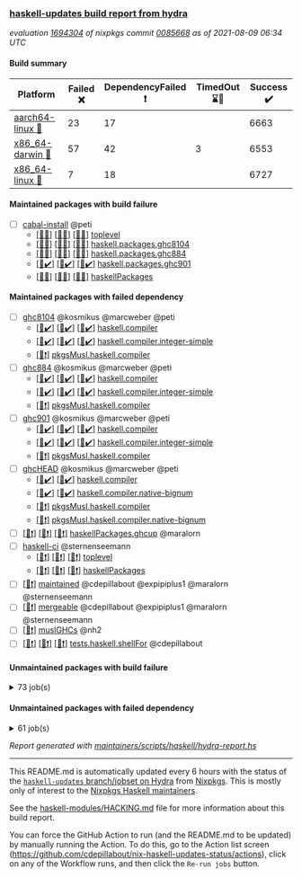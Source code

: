 ### [haskell-updates build report from hydra](https://hydra.nixos.org/jobset/nixpkgs/haskell-updates)
*evaluation [1694304](https://hydra.nixos.org/eval/1694304) of nixpkgs commit [0085668](https://github.com/NixOS/nixpkgs/commits/00856683aad43a5add2991a654510bbdd8924325) as of 2021-08-09 06:34 UTC*
#### Build summary

 | Platform | Failed :x: | DependencyFailed :heavy_exclamation_mark: | TimedOut :hourglass::no_entry_sign: | Success :heavy_check_mark: | 
 | --- | --- | --- | --- | --- | 
 | [aarch64-linux :iphone:](https://hydra.nixos.org/eval/1694304?filter=.aarch64-linux) | 23 | 17 |  | 6663 | 
 | [x86_64-darwin :apple:](https://hydra.nixos.org/eval/1694304?filter=.x86_64-darwin) | 57 | 42 | 3 | 6553 | 
 | [x86_64-linux :penguin:](https://hydra.nixos.org/eval/1694304?filter=.x86_64-linux) | 7 | 18 |  | 6727 | 
#### Maintained packages with build failure
- [ ] [cabal-install](https://hydra.nixos.org/eval/1694304?filter=cabal-install) @peti
  - [[:iphone::x:]](https://hydra.nixos.org/build/149713567) [[:apple::x:]](https://hydra.nixos.org/build/149713681) [[:penguin::x:]](https://hydra.nixos.org/build/149713612) [toplevel](https://hydra.nixos.org/eval/1694304?filter=cabal-install)
  - [[:iphone::x:]](https://hydra.nixos.org/build/149713671) [[:apple::x:]](https://hydra.nixos.org/build/149713524) [[:penguin::x:]](https://hydra.nixos.org/build/149713595) [haskell.packages.ghc8104](https://hydra.nixos.org/eval/1694304?filter=haskell.packages.ghc8104.cabal-install)
  - [[:iphone::x:]](https://hydra.nixos.org/build/149713723) [[:apple::x:]](https://hydra.nixos.org/build/149713644) [[:penguin::x:]](https://hydra.nixos.org/build/149713608) [haskell.packages.ghc884](https://hydra.nixos.org/eval/1694304?filter=haskell.packages.ghc884.cabal-install)
  - [[:iphone::heavy_check_mark:]](https://hydra.nixos.org/build/149450993) [[:apple::heavy_check_mark:]](https://hydra.nixos.org/build/149453717) [[:penguin::heavy_check_mark:]](https://hydra.nixos.org/build/149449002) [haskell.packages.ghc901](https://hydra.nixos.org/eval/1694304?filter=haskell.packages.ghc901.cabal-install)
  - [[:iphone::x:]](https://hydra.nixos.org/build/149713531) [[:apple::x:]](https://hydra.nixos.org/build/149713619) [[:penguin::x:]](https://hydra.nixos.org/build/149713755) [haskellPackages](https://hydra.nixos.org/eval/1694304?filter=haskellPackages.cabal-install)
#### Maintained packages with failed dependency
- [ ] [ghc8104](https://hydra.nixos.org/eval/1694304?filter=ghc8104) @kosmikus @marcweber @peti
  - [[:iphone::heavy_check_mark:]](https://hydra.nixos.org/build/149082525) [[:apple::heavy_check_mark:]](https://hydra.nixos.org/build/149079996) [[:penguin::heavy_check_mark:]](https://hydra.nixos.org/build/149083545) [haskell.compiler](https://hydra.nixos.org/eval/1694304?filter=haskell.compiler.ghc8104)
  - [[:iphone::heavy_check_mark:]](https://hydra.nixos.org/build/149076630) [[:apple::heavy_check_mark:]](https://hydra.nixos.org/build/149071797) [[:penguin::heavy_check_mark:]](https://hydra.nixos.org/build/149071821) [haskell.compiler.integer-simple](https://hydra.nixos.org/eval/1694304?filter=haskell.compiler.integer-simple.ghc8104)
  -   [[:penguin::heavy_exclamation_mark:]](https://hydra.nixos.org/build/149078755) [pkgsMusl.haskell.compiler](https://hydra.nixos.org/eval/1694304?filter=pkgsMusl.haskell.compiler.ghc8104)
- [ ] [ghc884](https://hydra.nixos.org/eval/1694304?filter=ghc884) @kosmikus @marcweber @peti
  - [[:iphone::heavy_check_mark:]](https://hydra.nixos.org/build/149075490) [[:apple::heavy_check_mark:]](https://hydra.nixos.org/build/149083306) [[:penguin::heavy_check_mark:]](https://hydra.nixos.org/build/149066528) [haskell.compiler](https://hydra.nixos.org/eval/1694304?filter=haskell.compiler.ghc884)
  - [[:iphone::heavy_check_mark:]](https://hydra.nixos.org/build/149083386) [[:apple::heavy_check_mark:]](https://hydra.nixos.org/build/149077833) [[:penguin::heavy_check_mark:]](https://hydra.nixos.org/build/149077975) [haskell.compiler.integer-simple](https://hydra.nixos.org/eval/1694304?filter=haskell.compiler.integer-simple.ghc884)
  -   [[:penguin::heavy_exclamation_mark:]](https://hydra.nixos.org/build/149067042) [pkgsMusl.haskell.compiler](https://hydra.nixos.org/eval/1694304?filter=pkgsMusl.haskell.compiler.ghc884)
- [ ] [ghc901](https://hydra.nixos.org/eval/1694304?filter=ghc901) @kosmikus @marcweber @peti
  - [[:iphone::heavy_check_mark:]](https://hydra.nixos.org/build/149068612) [[:apple::heavy_check_mark:]](https://hydra.nixos.org/build/149075244) [[:penguin::heavy_check_mark:]](https://hydra.nixos.org/build/149070685) [haskell.compiler](https://hydra.nixos.org/eval/1694304?filter=haskell.compiler.ghc901)
  - [[:iphone::heavy_check_mark:]](https://hydra.nixos.org/build/149066552) [[:apple::heavy_check_mark:]](https://hydra.nixos.org/build/149080745) [[:penguin::heavy_check_mark:]](https://hydra.nixos.org/build/149081821) [haskell.compiler.integer-simple](https://hydra.nixos.org/eval/1694304?filter=haskell.compiler.integer-simple.ghc901)
  -   [[:penguin::heavy_exclamation_mark:]](https://hydra.nixos.org/build/149065866) [pkgsMusl.haskell.compiler](https://hydra.nixos.org/eval/1694304?filter=pkgsMusl.haskell.compiler.ghc901)
- [ ] [ghcHEAD](https://hydra.nixos.org/eval/1694304?filter=ghcHEAD) @kosmikus @marcweber @peti
  - [[:apple::heavy_check_mark:]](https://hydra.nixos.org/build/149073778) [[:penguin::heavy_check_mark:]](https://hydra.nixos.org/build/149080886) [haskell.compiler](https://hydra.nixos.org/eval/1694304?filter=haskell.compiler.ghcHEAD)
  - [[:apple::heavy_check_mark:]](https://hydra.nixos.org/build/149073279) [[:penguin::heavy_check_mark:]](https://hydra.nixos.org/build/149067735) [haskell.compiler.native-bignum](https://hydra.nixos.org/eval/1694304?filter=haskell.compiler.native-bignum.ghcHEAD)
  -  [[:penguin::heavy_exclamation_mark:]](https://hydra.nixos.org/build/149077388) [pkgsMusl.haskell.compiler](https://hydra.nixos.org/eval/1694304?filter=pkgsMusl.haskell.compiler.ghcHEAD)
  -  [[:penguin::heavy_exclamation_mark:]](https://hydra.nixos.org/build/149080591) [pkgsMusl.haskell.compiler.native-bignum](https://hydra.nixos.org/eval/1694304?filter=pkgsMusl.haskell.compiler.native-bignum.ghcHEAD)
- [ ] [[:iphone::heavy_exclamation_mark:]](https://hydra.nixos.org/build/149713649) [[:apple::heavy_exclamation_mark:]](https://hydra.nixos.org/build/149713704) [[:penguin::heavy_exclamation_mark:]](https://hydra.nixos.org/build/149713554) [haskellPackages.ghcup](https://hydra.nixos.org/eval/1694304?filter=haskellPackages.ghcup) @maralorn
- [ ] [haskell-ci](https://hydra.nixos.org/eval/1694304?filter=haskell-ci) @sternenseemann
  - [[:iphone::heavy_exclamation_mark:]](https://hydra.nixos.org/build/149713600) [[:apple::heavy_exclamation_mark:]](https://hydra.nixos.org/build/149713757) [[:penguin::heavy_exclamation_mark:]](https://hydra.nixos.org/build/149713763) [toplevel](https://hydra.nixos.org/eval/1694304?filter=haskell-ci)
  - [[:iphone::heavy_exclamation_mark:]](https://hydra.nixos.org/build/149713590) [[:apple::heavy_exclamation_mark:]](https://hydra.nixos.org/build/149713637) [[:penguin::heavy_exclamation_mark:]](https://hydra.nixos.org/build/149713540) [haskellPackages](https://hydra.nixos.org/eval/1694304?filter=haskellPackages.haskell-ci)
- [ ] [[:penguin::heavy_exclamation_mark:]](https://hydra.nixos.org/build/149713515) [maintained](https://hydra.nixos.org/eval/1694304?filter=maintained) @cdepillabout @expipiplus1 @maralorn @sternenseemann
- [ ] [[:penguin::heavy_exclamation_mark:]](https://hydra.nixos.org/build/149713742) [mergeable](https://hydra.nixos.org/eval/1694304?filter=mergeable) @cdepillabout @expipiplus1 @maralorn @sternenseemann
- [ ] [[:penguin::heavy_exclamation_mark:]](https://hydra.nixos.org/build/149081653) [muslGHCs](https://hydra.nixos.org/eval/1694304?filter=muslGHCs) @nh2
- [ ] [[:iphone::heavy_exclamation_mark:]](https://hydra.nixos.org/build/149713589) [[:apple::heavy_exclamation_mark:]](https://hydra.nixos.org/build/149713511) [[:penguin::heavy_exclamation_mark:]](https://hydra.nixos.org/build/149713658) [tests.haskell.shellFor](https://hydra.nixos.org/eval/1694304?filter=tests.haskell.shellFor) @cdepillabout
#### Unmaintained packages with build failure
<details><summary>73 job(s) </summary>

- [ ] [[:iphone::heavy_check_mark:]](https://hydra.nixos.org/build/149228030) [[:apple::x:]](https://hydra.nixos.org/build/149218843) [[:penguin::heavy_check_mark:]](https://hydra.nixos.org/build/149218574) [haskellPackages.FractalArt](https://hydra.nixos.org/eval/1694304?filter=haskellPackages.FractalArt) 
- [ ] [[:iphone::x:]](https://hydra.nixos.org/build/149072880) [[:apple::heavy_check_mark:]](https://hydra.nixos.org/build/149064321) [[:penguin::heavy_check_mark:]](https://hydra.nixos.org/build/149075648) [haskellPackages.HsASA](https://hydra.nixos.org/eval/1694304?filter=haskellPackages.HsASA) 
- [ ] [[:iphone::x:]](https://hydra.nixos.org/build/149451154) [[:apple::heavy_check_mark:]](https://hydra.nixos.org/build/149448771) [[:penguin::heavy_check_mark:]](https://hydra.nixos.org/build/149447577) [haskellPackages.OrderedBits](https://hydra.nixos.org/eval/1694304?filter=haskellPackages.OrderedBits) 
- [ ] [[:iphone::x:]](https://hydra.nixos.org/build/149451835) [[:apple::heavy_check_mark:]](https://hydra.nixos.org/build/149447546) [[:penguin::heavy_check_mark:]](https://hydra.nixos.org/build/149453315) [haskellPackages.accelerate-llvm](https://hydra.nixos.org/eval/1694304?filter=haskellPackages.accelerate-llvm) 
- [ ] [[:iphone::x:]](https://hydra.nixos.org/build/149713607) [[:apple::x:]](https://hydra.nixos.org/build/149713661) [[:penguin::x:]](https://hydra.nixos.org/build/149713687) [haskellPackages.cabal-install-parsers](https://hydra.nixos.org/eval/1694304?filter=haskellPackages.cabal-install-parsers) 
- [ ] [[:iphone::heavy_check_mark:]](https://hydra.nixos.org/build/149449234) [[:apple::x:]](https://hydra.nixos.org/build/149454271) [[:penguin::heavy_check_mark:]](https://hydra.nixos.org/build/149452439) [haskellPackages.chiphunk](https://hydra.nixos.org/eval/1694304?filter=haskellPackages.chiphunk) 
- [ ] [[:iphone::x:]](https://hydra.nixos.org/build/149713765) [[:apple::x:]](https://hydra.nixos.org/build/149713647) [[:penguin::x:]](https://hydra.nixos.org/build/149713618) [haskellPackages.chs-cabal](https://hydra.nixos.org/eval/1694304?filter=haskellPackages.chs-cabal) 
- [ ] [[:iphone::x:]](https://hydra.nixos.org/build/149713733) [[:apple::x:]](https://hydra.nixos.org/build/149713722) [[:penguin::x:]](https://hydra.nixos.org/build/149713705) [haskellPackages.comfort-array-shape](https://hydra.nixos.org/eval/1694304?filter=haskellPackages.comfort-array-shape) 
- [ ] [[:iphone::x:]](https://hydra.nixos.org/build/149713751) [[:apple::x:]](https://hydra.nixos.org/build/149713693) [[:penguin::x:]](https://hydra.nixos.org/build/149713518) [haskellPackages.comfort-fftw](https://hydra.nixos.org/eval/1694304?filter=haskellPackages.comfort-fftw) 
- [ ] [[:iphone::heavy_check_mark:]](https://hydra.nixos.org/build/149223259) [[:apple::x:]](https://hydra.nixos.org/build/149217584) [[:penguin::heavy_check_mark:]](https://hydra.nixos.org/build/149225150) [haskellPackages.di-core](https://hydra.nixos.org/eval/1694304?filter=haskellPackages.di-core) 
- [ ] [[:iphone::heavy_check_mark:]](https://hydra.nixos.org/build/149081035) [[:apple::x:]](https://hydra.nixos.org/build/149069050) [[:penguin::heavy_check_mark:]](https://hydra.nixos.org/build/149065819) [haskellPackages.discount](https://hydra.nixos.org/eval/1694304?filter=haskellPackages.discount) 
- [ ] [[:iphone::heavy_check_mark:]](https://hydra.nixos.org/build/149068190) [[:apple::x:]](https://hydra.nixos.org/build/149071662) [[:penguin::heavy_check_mark:]](https://hydra.nixos.org/build/149082241) [haskellPackages.diskhash](https://hydra.nixos.org/eval/1694304?filter=haskellPackages.diskhash) 
- [ ] [[:iphone::x:]](https://hydra.nixos.org/build/149082041) [[:apple::x:]](https://hydra.nixos.org/build/149072662) [[:penguin::heavy_check_mark:]](https://hydra.nixos.org/build/149081728) [haskellPackages.easytensor](https://hydra.nixos.org/eval/1694304?filter=haskellPackages.easytensor) 
- [ ] [[:iphone::heavy_check_mark:]](https://hydra.nixos.org/build/149221446) [[:apple::x:]](https://hydra.nixos.org/build/149224434) [[:penguin::heavy_check_mark:]](https://hydra.nixos.org/build/149215980) [haskellPackages.epub-tools](https://hydra.nixos.org/eval/1694304?filter=haskellPackages.epub-tools) 
- [ ] [[:iphone::heavy_check_mark:]](https://hydra.nixos.org/build/149449259) [[:apple::x:]](https://hydra.nixos.org/build/149454648) [[:penguin::heavy_check_mark:]](https://hydra.nixos.org/build/149449190) [haskellPackages.exinst](https://hydra.nixos.org/eval/1694304?filter=haskellPackages.exinst) 
- [ ] [[:iphone::heavy_check_mark:]](https://hydra.nixos.org/build/149454759) [[:apple::x:]](https://hydra.nixos.org/build/149455325) [[:penguin::heavy_check_mark:]](https://hydra.nixos.org/build/149453770) [haskellPackages.factory](https://hydra.nixos.org/eval/1694304?filter=haskellPackages.factory) 
- [ ] [[:iphone::heavy_check_mark:]](https://hydra.nixos.org/build/149069994) [[:apple::x:]](https://hydra.nixos.org/build/149074879) [[:penguin::heavy_check_mark:]](https://hydra.nixos.org/build/149070908) [haskellPackages.float128](https://hydra.nixos.org/eval/1694304?filter=haskellPackages.float128) 
- [ ] [[:iphone::x:]](https://hydra.nixos.org/build/149066977) [[:apple::heavy_check_mark:]](https://hydra.nixos.org/build/149064463) [[:penguin::heavy_check_mark:]](https://hydra.nixos.org/build/149081990) [haskellPackages.freetype2](https://hydra.nixos.org/eval/1694304?filter=haskellPackages.freetype2) 
- [ ] [[:iphone::heavy_check_mark:]](https://hydra.nixos.org/build/149454807) [[:apple::x:]](https://hydra.nixos.org/build/149454565) [[:penguin::heavy_check_mark:]](https://hydra.nixos.org/build/149455273) [haskellPackages.gi-gdkx11](https://hydra.nixos.org/eval/1694304?filter=haskellPackages.gi-gdkx11) 
- [ ] [[:iphone::x:]](https://hydra.nixos.org/build/149073267) [[:penguin::heavy_check_mark:]](https://hydra.nixos.org/build/149077014) [haskellPackages.gnome-keyring](https://hydra.nixos.org/eval/1694304?filter=haskellPackages.gnome-keyring) 
- [ ] [[:iphone::heavy_check_mark:]](https://hydra.nixos.org/build/149505577) [[:apple::x:]](https://hydra.nixos.org/build/149227718) [[:penguin::heavy_check_mark:]](https://hydra.nixos.org/build/149216279) [haskellPackages.gtk-traymanager](https://hydra.nixos.org/eval/1694304?filter=haskellPackages.gtk-traymanager) 
- [ ] [[:iphone::heavy_check_mark:]](https://hydra.nixos.org/build/149223614) [[:apple::x:]](https://hydra.nixos.org/build/149219059) [[:penguin::heavy_check_mark:]](https://hydra.nixos.org/build/149222933) [haskellPackages.hamid](https://hydra.nixos.org/eval/1694304?filter=haskellPackages.hamid) 
- [ ] [[:iphone::heavy_check_mark:]](https://hydra.nixos.org/build/149066393) [[:apple::x:]](https://hydra.nixos.org/build/149063840) [[:penguin::heavy_check_mark:]](https://hydra.nixos.org/build/149066325) [haskellPackages.hid](https://hydra.nixos.org/eval/1694304?filter=haskellPackages.hid) 
- [ ] [[:iphone::heavy_check_mark:]](https://hydra.nixos.org/build/149447996) [[:apple::x:]](https://hydra.nixos.org/build/149448998) [[:penguin::heavy_check_mark:]](https://hydra.nixos.org/build/149453094) [haskellPackages.higher-leveldb](https://hydra.nixos.org/eval/1694304?filter=haskellPackages.higher-leveldb) 
- [ ] [[:iphone::heavy_check_mark:]](https://hydra.nixos.org/build/149450223) [[:apple::x:]](https://hydra.nixos.org/build/149448182) [[:penguin::heavy_check_mark:]](https://hydra.nixos.org/build/149447804) [haskellPackages.highlight](https://hydra.nixos.org/eval/1694304?filter=haskellPackages.highlight) 
- [ ] [[:iphone::heavy_check_mark:]](https://hydra.nixos.org/build/149226482) [[:apple::x:]](https://hydra.nixos.org/build/149227965) [[:penguin::heavy_check_mark:]](https://hydra.nixos.org/build/149216708) [haskellPackages.hmatrix-morpheus](https://hydra.nixos.org/eval/1694304?filter=haskellPackages.hmatrix-morpheus) 
- [ ] [[:iphone::heavy_check_mark:]](https://hydra.nixos.org/build/149081547) [[:apple::x:]](https://hydra.nixos.org/build/149080432) [[:penguin::heavy_check_mark:]](https://hydra.nixos.org/build/149075071) [haskellPackages.hmidi](https://hydra.nixos.org/eval/1694304?filter=haskellPackages.hmidi) 
- [ ] [[:iphone::x:]](https://hydra.nixos.org/build/149453688) [[:apple::heavy_check_mark:]](https://hydra.nixos.org/build/149455559) [[:penguin::heavy_check_mark:]](https://hydra.nixos.org/build/149452010) [haskellPackages.hq](https://hydra.nixos.org/eval/1694304?filter=haskellPackages.hq) 
- [ ] [[:iphone::heavy_check_mark:]](https://hydra.nixos.org/build/149451798) [[:apple::x:]](https://hydra.nixos.org/build/149451975) [[:penguin::heavy_check_mark:]](https://hydra.nixos.org/build/149451963) [haskellPackages.hs](https://hydra.nixos.org/eval/1694304?filter=haskellPackages.hs) 
- [ ] [[:iphone::x:]](https://hydra.nixos.org/build/149713587) [[:apple::x:]](https://hydra.nixos.org/build/149713686) [[:penguin::x:]](https://hydra.nixos.org/build/149713517) [haskellPackages.hscim](https://hydra.nixos.org/eval/1694304?filter=haskellPackages.hscim) 
- [ ] [[:iphone::heavy_check_mark:]](https://hydra.nixos.org/build/149064897) [[:apple::x:]](https://hydra.nixos.org/build/149078247) [[:penguin::heavy_check_mark:]](https://hydra.nixos.org/build/149078226) [haskellPackages.hsshellscript](https://hydra.nixos.org/eval/1694304?filter=haskellPackages.hsshellscript) 
- [ ] [[:iphone::heavy_check_mark:]](https://hydra.nixos.org/build/149067828) [[:apple::x:]](https://hydra.nixos.org/build/149072180) [[:penguin::heavy_check_mark:]](https://hydra.nixos.org/build/149082577) [haskellPackages.hssourceinfo](https://hydra.nixos.org/eval/1694304?filter=haskellPackages.hssourceinfo) 
- [ ] [[:iphone::heavy_check_mark:]](https://hydra.nixos.org/build/149081862) [[:apple::x:]](https://hydra.nixos.org/build/149069958) [[:penguin::heavy_check_mark:]](https://hydra.nixos.org/build/149074080) [haskellPackages.huckleberry](https://hydra.nixos.org/eval/1694304?filter=haskellPackages.huckleberry) 
- [ ] [[:iphone::heavy_check_mark:]](https://hydra.nixos.org/build/149226813) [[:apple::x:]](https://hydra.nixos.org/build/149220897) [[:penguin::heavy_check_mark:]](https://hydra.nixos.org/build/149222218) [haskellPackages.ipcvar](https://hydra.nixos.org/eval/1694304?filter=haskellPackages.ipcvar) 
- [ ] [[:iphone::heavy_check_mark:]](https://hydra.nixos.org/build/149068347) [[:apple::x:]](https://hydra.nixos.org/build/149074353) [[:penguin::heavy_check_mark:]](https://hydra.nixos.org/build/149071752) [haskellPackages.keep-alive](https://hydra.nixos.org/eval/1694304?filter=haskellPackages.keep-alive) 
- [ ] [[:iphone::heavy_check_mark:]](https://hydra.nixos.org/build/149448921) [[:apple::x:]](https://hydra.nixos.org/build/149447431) [[:penguin::heavy_check_mark:]](https://hydra.nixos.org/build/149447854) [haskellPackages.leveldb-haskell-fork](https://hydra.nixos.org/eval/1694304?filter=haskellPackages.leveldb-haskell-fork) 
- [ ] [[:iphone::x:]](https://hydra.nixos.org/build/149064875) [[:apple::heavy_check_mark:]](https://hydra.nixos.org/build/149081102) [[:penguin::heavy_check_mark:]](https://hydra.nixos.org/build/149083365) [haskellPackages.libBF](https://hydra.nixos.org/eval/1694304?filter=haskellPackages.libBF) 
- [ ] [[:iphone::heavy_check_mark:]](https://hydra.nixos.org/build/149454245) [[:apple::x:]](https://hydra.nixos.org/build/149454175) [[:penguin::heavy_check_mark:]](https://hydra.nixos.org/build/149447188) [haskellPackages.loc](https://hydra.nixos.org/eval/1694304?filter=haskellPackages.loc) 
- [ ] [[:iphone::x:]](https://hydra.nixos.org/build/149077771) [[:apple::heavy_check_mark:]](https://hydra.nixos.org/build/149075152) [[:penguin::heavy_check_mark:]](https://hydra.nixos.org/build/149075878) [haskellPackages.long-double](https://hydra.nixos.org/eval/1694304?filter=haskellPackages.long-double) 
- [ ] [[:iphone::heavy_check_mark:]](https://hydra.nixos.org/build/149452900) [[:apple::x:]](https://hydra.nixos.org/build/149447945) [[:penguin::heavy_check_mark:]](https://hydra.nixos.org/build/149448476) [haskellPackages.mediawiki2latex](https://hydra.nixos.org/eval/1694304?filter=haskellPackages.mediawiki2latex) 
- [ ] [[:iphone::heavy_check_mark:]](https://hydra.nixos.org/build/149224382) [[:apple::x:]](https://hydra.nixos.org/build/149223206) [[:penguin::heavy_check_mark:]](https://hydra.nixos.org/build/149228155) [haskellPackages.mercury-api](https://hydra.nixos.org/eval/1694304?filter=haskellPackages.mercury-api) 
- [ ] [[:iphone::heavy_check_mark:]](https://hydra.nixos.org/build/149064769) [[:apple::x:]](https://hydra.nixos.org/build/149065015) [[:penguin::heavy_check_mark:]](https://hydra.nixos.org/build/149066611) [haskellPackages.nano-cryptr](https://hydra.nixos.org/eval/1694304?filter=haskellPackages.nano-cryptr) 
- [ ] [[:iphone::x:]](https://hydra.nixos.org/build/149223870) [[:apple::heavy_check_mark:]](https://hydra.nixos.org/build/149221381) [[:penguin::heavy_check_mark:]](https://hydra.nixos.org/build/149223378) [haskellPackages.nlopt-haskell](https://hydra.nixos.org/eval/1694304?filter=haskellPackages.nlopt-haskell) 
- [ ] [[:iphone::heavy_check_mark:]](https://hydra.nixos.org/build/149451274) [[:apple::x:]](https://hydra.nixos.org/build/149453991) [[:penguin::heavy_check_mark:]](https://hydra.nixos.org/build/149452859) [haskellPackages.nri-observability](https://hydra.nixos.org/eval/1694304?filter=haskellPackages.nri-observability) 
- [ ] [[:iphone::heavy_check_mark:]](https://hydra.nixos.org/build/149454585) [[:apple::x:]](https://hydra.nixos.org/build/149454001) [[:penguin::heavy_check_mark:]](https://hydra.nixos.org/build/149451250) [haskellPackages.opencv](https://hydra.nixos.org/eval/1694304?filter=haskellPackages.opencv) 
- [ ] [[:iphone::heavy_check_mark:]](https://hydra.nixos.org/build/149453934) [[:apple::x:]](https://hydra.nixos.org/build/149451876) [[:penguin::heavy_check_mark:]](https://hydra.nixos.org/build/149449317) [haskellPackages.persistent-pagination](https://hydra.nixos.org/eval/1694304?filter=haskellPackages.persistent-pagination) 
- [ ] [[:iphone::x:]](https://hydra.nixos.org/build/149080559) [[:apple::heavy_check_mark:]](https://hydra.nixos.org/build/149070893) [[:penguin::heavy_check_mark:]](https://hydra.nixos.org/build/149063775) [haskellPackages.picosat](https://hydra.nixos.org/eval/1694304?filter=haskellPackages.picosat) 
- [ ] [[:iphone::heavy_check_mark:]](https://hydra.nixos.org/build/149448063) [[:apple::x:]](https://hydra.nixos.org/build/149453799) [[:penguin::heavy_check_mark:]](https://hydra.nixos.org/build/149451004) [haskellPackages.ping-wrapper](https://hydra.nixos.org/eval/1694304?filter=haskellPackages.ping-wrapper) 
- [ ] [[:iphone::heavy_check_mark:]](https://hydra.nixos.org/build/149452040) [[:apple::x:]](https://hydra.nixos.org/build/149452632) [[:penguin::heavy_check_mark:]](https://hydra.nixos.org/build/149455826) [haskellPackages.pipes-zlib](https://hydra.nixos.org/eval/1694304?filter=haskellPackages.pipes-zlib) 
- [ ] [[:iphone::x:]](https://hydra.nixos.org/build/149451229) [[:apple::heavy_check_mark:]](https://hydra.nixos.org/build/149450684) [[:penguin::heavy_check_mark:]](https://hydra.nixos.org/build/149449978) [haskellPackages.poker](https://hydra.nixos.org/eval/1694304?filter=haskellPackages.poker) 
- [ ] [[:iphone::heavy_check_mark:]](https://hydra.nixos.org/build/149450023) [[:apple::x:]](https://hydra.nixos.org/build/149447234) [[:penguin::heavy_check_mark:]](https://hydra.nixos.org/build/149447567) [haskellPackages.posix-socket](https://hydra.nixos.org/eval/1694304?filter=haskellPackages.posix-socket) 
- [ ] [[:iphone::heavy_check_mark:]](https://hydra.nixos.org/build/149219716) [[:apple::x:]](https://hydra.nixos.org/build/149223317) [[:penguin::heavy_check_mark:]](https://hydra.nixos.org/build/149222741) [haskellPackages.posix-timer](https://hydra.nixos.org/eval/1694304?filter=haskellPackages.posix-timer) 
- [ ] [[:iphone::heavy_check_mark:]](https://hydra.nixos.org/build/149075776) [[:apple::x:]](https://hydra.nixos.org/build/149064640) [[:penguin::heavy_check_mark:]](https://hydra.nixos.org/build/149066654) [haskellPackages.pthread](https://hydra.nixos.org/eval/1694304?filter=haskellPackages.pthread) 
- [ ] [[:iphone::x:]](https://hydra.nixos.org/build/149452083) [[:apple::heavy_check_mark:]](https://hydra.nixos.org/build/149449621) [[:penguin::heavy_check_mark:]](https://hydra.nixos.org/build/149448906) [haskellPackages.ptr-poker](https://hydra.nixos.org/eval/1694304?filter=haskellPackages.ptr-poker) 
- [ ] [[:iphone::heavy_check_mark:]](https://hydra.nixos.org/build/149755679) [[:apple::heavy_check_mark:]](https://hydra.nixos.org/build/149755682) [[:penguin::x:]](https://hydra.nixos.org/build/149755675) [haskellPackages.rocksdb-haskell](https://hydra.nixos.org/eval/1694304?filter=haskellPackages.rocksdb-haskell) 
- [ ] [[:iphone::heavy_check_mark:]](https://hydra.nixos.org/build/149448296) [[:apple::x:]](https://hydra.nixos.org/build/149453173) [[:penguin::heavy_check_mark:]](https://hydra.nixos.org/build/149448529) [haskellPackages.sandwich-webdriver](https://hydra.nixos.org/eval/1694304?filter=haskellPackages.sandwich-webdriver) 
- [ ] [[:iphone::heavy_check_mark:]](https://hydra.nixos.org/build/149066696) [[:apple::x:]](https://hydra.nixos.org/build/149068169) [[:penguin::heavy_check_mark:]](https://hydra.nixos.org/build/149073025) [haskellPackages.sdp](https://hydra.nixos.org/eval/1694304?filter=haskellPackages.sdp) 
- [ ] [[:iphone::heavy_check_mark:]](https://hydra.nixos.org/build/149067432) [[:apple::x:]](https://hydra.nixos.org/build/149076773) [[:penguin::heavy_check_mark:]](https://hydra.nixos.org/build/149066299) [haskellPackages.select](https://hydra.nixos.org/eval/1694304?filter=haskellPackages.select) 
- [ ] [[:iphone::heavy_check_mark:]](https://hydra.nixos.org/build/149073774) [[:apple::x:]](https://hydra.nixos.org/build/149076237) [[:penguin::heavy_check_mark:]](https://hydra.nixos.org/build/149069337) [haskellPackages.shared-memory](https://hydra.nixos.org/eval/1694304?filter=haskellPackages.shared-memory) 
- [ ] [[:iphone::heavy_check_mark:]](https://hydra.nixos.org/build/149071022) [[:apple::x:]](https://hydra.nixos.org/build/149083070) [[:penguin::heavy_check_mark:]](https://hydra.nixos.org/build/149078570) [haskellPackages.sysinfo](https://hydra.nixos.org/eval/1694304?filter=haskellPackages.sysinfo) 
- [ ] [[:iphone::heavy_check_mark:]](https://hydra.nixos.org/build/149455186) [[:apple::x:]](https://hydra.nixos.org/build/149452554) [[:penguin::heavy_check_mark:]](https://hydra.nixos.org/build/149454418) [haskellPackages.tailfile-hinotify](https://hydra.nixos.org/eval/1694304?filter=haskellPackages.tailfile-hinotify) 
- [ ] [[:iphone::heavy_check_mark:]](https://hydra.nixos.org/build/149448853) [[:apple::x:]](https://hydra.nixos.org/build/149450750) [[:penguin::heavy_check_mark:]](https://hydra.nixos.org/build/149453052) [haskellPackages.thyme](https://hydra.nixos.org/eval/1694304?filter=haskellPackages.thyme) 
- [ ] [[:iphone::x:]](https://hydra.nixos.org/build/149448008) [[:apple::heavy_check_mark:]](https://hydra.nixos.org/build/149448961) [[:penguin::heavy_check_mark:]](https://hydra.nixos.org/build/149447092) [haskellPackages.type-natural](https://hydra.nixos.org/eval/1694304?filter=haskellPackages.type-natural) 
- [ ] [[:iphone::heavy_check_mark:]](https://hydra.nixos.org/build/149218940) [[:apple::x:]](https://hydra.nixos.org/build/149225441) [[:penguin::heavy_check_mark:]](https://hydra.nixos.org/build/149217487) [haskellPackages.tz](https://hydra.nixos.org/eval/1694304?filter=haskellPackages.tz) 
- [ ] [[:iphone::x:]](https://hydra.nixos.org/build/149080544) [[:apple::heavy_check_mark:]](https://hydra.nixos.org/build/149082401) [[:penguin::heavy_check_mark:]](https://hydra.nixos.org/build/149076465) [haskellPackages.unicode-properties](https://hydra.nixos.org/eval/1694304?filter=haskellPackages.unicode-properties) 
- [ ] [[:iphone::x:]](https://hydra.nixos.org/build/149063625) [[:apple::heavy_check_mark:]](https://hydra.nixos.org/build/149074669) [[:penguin::heavy_check_mark:]](https://hydra.nixos.org/build/149075539) [haskellPackages.wiringPi](https://hydra.nixos.org/eval/1694304?filter=haskellPackages.wiringPi) 
- [ ] [[:iphone::heavy_check_mark:]](https://hydra.nixos.org/build/149077457) [[:apple::x:]](https://hydra.nixos.org/build/149079950) [[:penguin::heavy_check_mark:]](https://hydra.nixos.org/build/149074333) [tests.haskell.writers](https://hydra.nixos.org/eval/1694304?filter=tests.haskell.writers) 
- [ ] [[:iphone::x:]](https://hydra.nixos.org/build/149224993) [[:apple::heavy_check_mark:]](https://hydra.nixos.org/build/149227926) [[:penguin::heavy_check_mark:]](https://hydra.nixos.org/build/149223673) [haskellPackages.x86-64bit](https://hydra.nixos.org/eval/1694304?filter=haskellPackages.x86-64bit) 
- [ ] [[:iphone::heavy_check_mark:]](https://hydra.nixos.org/build/149073366) [[:apple::x:]](https://hydra.nixos.org/build/149076301) [[:penguin::heavy_check_mark:]](https://hydra.nixos.org/build/149079177) [haskellPackages.xmonad-utils](https://hydra.nixos.org/eval/1694304?filter=haskellPackages.xmonad-utils) 
- [ ] [[:iphone::heavy_check_mark:]](https://hydra.nixos.org/build/149074635) [[:apple::x:]](https://hydra.nixos.org/build/149081498) [[:penguin::heavy_check_mark:]](https://hydra.nixos.org/build/149075088) [haskellPackages.yoga](https://hydra.nixos.org/eval/1694304?filter=haskellPackages.yoga) 
- [ ] [[:iphone::heavy_check_mark:]](https://hydra.nixos.org/build/149713650) [[:apple::x:]](https://hydra.nixos.org/build/149713633) [[:penguin::heavy_check_mark:]](https://hydra.nixos.org/build/149713611) [haskellPackages.zip](https://hydra.nixos.org/eval/1694304?filter=haskellPackages.zip) 
- [ ] [[:iphone::heavy_check_mark:]](https://hydra.nixos.org/build/149064296) [[:apple::x:]](https://hydra.nixos.org/build/149065835) [[:penguin::heavy_check_mark:]](https://hydra.nixos.org/build/149076797) [haskellPackages.zot](https://hydra.nixos.org/eval/1694304?filter=haskellPackages.zot) 
- [ ] [[:iphone::heavy_check_mark:]](https://hydra.nixos.org/build/149078906) [[:apple::x:]](https://hydra.nixos.org/build/149064010) [[:penguin::heavy_check_mark:]](https://hydra.nixos.org/build/149076809) [haskellPackages.zxcvbn-c](https://hydra.nixos.org/eval/1694304?filter=haskellPackages.zxcvbn-c) 
</details>

#### Unmaintained packages with failed dependency
<details><summary>61 job(s) </summary>

- [ ] [[:iphone::heavy_exclamation_mark:]](https://hydra.nixos.org/build/149454826) [[:apple::heavy_check_mark:]](https://hydra.nixos.org/build/149455086) [[:penguin::heavy_check_mark:]](https://hydra.nixos.org/build/149451881) [haskellPackages.PrimitiveArray](https://hydra.nixos.org/eval/1694304?filter=haskellPackages.PrimitiveArray) 
- [ ] [[:iphone::heavy_exclamation_mark:]](https://hydra.nixos.org/build/149713601) [[:apple::heavy_exclamation_mark:]](https://hydra.nixos.org/build/149713716) [[:penguin::heavy_exclamation_mark:]](https://hydra.nixos.org/build/149713565) [haskellPackages.align-audio](https://hydra.nixos.org/eval/1694304?filter=haskellPackages.align-audio) 
- [ ] [[:iphone::heavy_check_mark:]](https://hydra.nixos.org/build/149452770) [[:apple::heavy_exclamation_mark:]](https://hydra.nixos.org/build/149454206) [[:penguin::heavy_check_mark:]](https://hydra.nixos.org/build/149449546) [haskellPackages.antiope-es](https://hydra.nixos.org/eval/1694304?filter=haskellPackages.antiope-es) 
- [ ] [[:iphone::heavy_exclamation_mark:]](https://hydra.nixos.org/build/149713691) [[:apple::heavy_exclamation_mark:]](https://hydra.nixos.org/build/149713577) [[:penguin::heavy_exclamation_mark:]](https://hydra.nixos.org/build/149713680) [haskellPackages.archive-libarchive](https://hydra.nixos.org/eval/1694304?filter=haskellPackages.archive-libarchive) 
- [ ] [[:iphone::heavy_exclamation_mark:]](https://hydra.nixos.org/build/149713743) [[:apple::heavy_exclamation_mark:]](https://hydra.nixos.org/build/149713535) [[:penguin::heavy_exclamation_mark:]](https://hydra.nixos.org/build/149713642) [haskellPackages.cpkg](https://hydra.nixos.org/eval/1694304?filter=haskellPackages.cpkg) 
- [ ] [[:iphone::heavy_check_mark:]](https://hydra.nixos.org/build/149221045) [[:apple::heavy_exclamation_mark:]](https://hydra.nixos.org/build/149228417) [[:penguin::heavy_check_mark:]](https://hydra.nixos.org/build/149227646) [haskellPackages.di](https://hydra.nixos.org/eval/1694304?filter=haskellPackages.di) 
- [ ] [[:iphone::heavy_check_mark:]](https://hydra.nixos.org/build/149218416) [[:apple::heavy_exclamation_mark:]](https://hydra.nixos.org/build/149226067) [[:penguin::heavy_check_mark:]](https://hydra.nixos.org/build/149225707) [haskellPackages.di-df1](https://hydra.nixos.org/eval/1694304?filter=haskellPackages.di-df1) 
- [ ] [[:iphone::heavy_check_mark:]](https://hydra.nixos.org/build/149226241) [[:apple::heavy_exclamation_mark:]](https://hydra.nixos.org/build/149222138) [[:penguin::heavy_check_mark:]](https://hydra.nixos.org/build/149227167) [haskellPackages.di-handle](https://hydra.nixos.org/eval/1694304?filter=haskellPackages.di-handle) 
- [ ] [[:iphone::heavy_check_mark:]](https://hydra.nixos.org/build/149222754) [[:apple::heavy_exclamation_mark:]](https://hydra.nixos.org/build/149218535) [[:penguin::heavy_check_mark:]](https://hydra.nixos.org/build/149219649) [haskellPackages.di-monad](https://hydra.nixos.org/eval/1694304?filter=haskellPackages.di-monad) 
- [ ] [[:iphone::heavy_exclamation_mark:]](https://hydra.nixos.org/build/149067777) [[:apple::heavy_exclamation_mark:]](https://hydra.nixos.org/build/149080294) [[:penguin::heavy_check_mark:]](https://hydra.nixos.org/build/149078381) [haskellPackages.easytensor-vulkan](https://hydra.nixos.org/eval/1694304?filter=haskellPackages.easytensor-vulkan) 
- [ ] [[:iphone::heavy_check_mark:]](https://hydra.nixos.org/build/149449812) [[:apple::heavy_exclamation_mark:]](https://hydra.nixos.org/build/149448534) [[:penguin::heavy_check_mark:]](https://hydra.nixos.org/build/149450832) [haskellPackages.exinst-aeson](https://hydra.nixos.org/eval/1694304?filter=haskellPackages.exinst-aeson) 
- [ ] [[:iphone::heavy_check_mark:]](https://hydra.nixos.org/build/149447822) [[:apple::heavy_exclamation_mark:]](https://hydra.nixos.org/build/149450605) [[:penguin::heavy_check_mark:]](https://hydra.nixos.org/build/149452232) [haskellPackages.exinst-bytes](https://hydra.nixos.org/eval/1694304?filter=haskellPackages.exinst-bytes) 
- [ ] [[:iphone::heavy_check_mark:]](https://hydra.nixos.org/build/149448368) [[:apple::heavy_exclamation_mark:]](https://hydra.nixos.org/build/149452987) [[:penguin::heavy_check_mark:]](https://hydra.nixos.org/build/149455201) [haskellPackages.exinst-cereal](https://hydra.nixos.org/eval/1694304?filter=haskellPackages.exinst-cereal) 
- [ ] [[:iphone::heavy_check_mark:]](https://hydra.nixos.org/build/149453339) [[:apple::heavy_exclamation_mark:]](https://hydra.nixos.org/build/149452759) [[:penguin::heavy_check_mark:]](https://hydra.nixos.org/build/149450072) [haskellPackages.exinst-serialise](https://hydra.nixos.org/eval/1694304?filter=haskellPackages.exinst-serialise) 
- [ ] [[:iphone::heavy_check_mark:]](https://hydra.nixos.org/build/149450829) [[:apple::heavy_exclamation_mark:]](https://hydra.nixos.org/build/149452852) [[:penguin::heavy_check_mark:]](https://hydra.nixos.org/build/149453314) [haskellPackages.fastparser](https://hydra.nixos.org/eval/1694304?filter=haskellPackages.fastparser) 
- [ ] [[:iphone::heavy_check_mark:]](https://hydra.nixos.org/build/149448979) [[:apple::heavy_exclamation_mark:]](https://hydra.nixos.org/build/149449004) [[:penguin::heavy_check_mark:]](https://hydra.nixos.org/build/149452092) [haskellPackages.fishfood](https://hydra.nixos.org/eval/1694304?filter=haskellPackages.fishfood) 
- [ ] [hello](https://hydra.nixos.org/eval/1694304?filter=hello) 
  - [[:iphone::heavy_check_mark:]](https://hydra.nixos.org/build/149083360) [[:apple::heavy_check_mark:]](https://hydra.nixos.org/build/149068138) [[:penguin::heavy_check_mark:]](https://hydra.nixos.org/build/149069903) [haskellPackages](https://hydra.nixos.org/eval/1694304?filter=haskellPackages.hello)
  -   [[:penguin::heavy_exclamation_mark:]](https://hydra.nixos.org/build/149067374) [pkgsMusl.haskellPackages](https://hydra.nixos.org/eval/1694304?filter=pkgsMusl.haskellPackages.hello)
  -   [[:penguin::heavy_check_mark:]](https://hydra.nixos.org/build/149082131) [pkgsStatic.haskell.packages.integer-simple.ghc8104](https://hydra.nixos.org/eval/1694304?filter=pkgsStatic.haskell.packages.integer-simple.ghc8104.hello)
- [ ] [[:iphone::heavy_exclamation_mark:]](https://hydra.nixos.org/build/149216684) [[:apple::heavy_check_mark:]](https://hydra.nixos.org/build/149226044) [[:penguin::heavy_check_mark:]](https://hydra.nixos.org/build/149227245) [haskellPackages.hmatrix-nlopt](https://hydra.nixos.org/eval/1694304?filter=haskellPackages.hmatrix-nlopt) 
- [ ] [[:iphone::heavy_exclamation_mark:]](https://hydra.nixos.org/build/149449433) [[:apple::heavy_check_mark:]](https://hydra.nixos.org/build/149451440) [[:penguin::heavy_check_mark:]](https://hydra.nixos.org/build/149451378) [haskellPackages.jsonifier](https://hydra.nixos.org/eval/1694304?filter=haskellPackages.jsonifier) 
- [ ] [[:iphone::heavy_check_mark:]](https://hydra.nixos.org/build/149455001) [[:apple::heavy_exclamation_mark:]](https://hydra.nixos.org/build/149454479) [[:penguin::heavy_check_mark:]](https://hydra.nixos.org/build/149451522) [haskellPackages.keenser](https://hydra.nixos.org/eval/1694304?filter=haskellPackages.keenser) 
- [ ] [lens](https://hydra.nixos.org/eval/1694304?filter=lens) 
  - [[:iphone::heavy_check_mark:]](https://hydra.nixos.org/build/149450796) [[:apple::heavy_check_mark:]](https://hydra.nixos.org/build/149450534) [[:penguin::heavy_check_mark:]](https://hydra.nixos.org/build/149451369) [haskellPackages](https://hydra.nixos.org/eval/1694304?filter=haskellPackages.lens)
  -   [[:penguin::heavy_exclamation_mark:]](https://hydra.nixos.org/build/149449743) [pkgsMusl.haskellPackages](https://hydra.nixos.org/eval/1694304?filter=pkgsMusl.haskellPackages.lens)
  -   [[:penguin::heavy_check_mark:]](https://hydra.nixos.org/build/149451834) [pkgsStatic.haskell.packages.integer-simple.ghc8104](https://hydra.nixos.org/eval/1694304?filter=pkgsStatic.haskell.packages.integer-simple.ghc8104.lens)
- [ ] [[:iphone::heavy_exclamation_mark:]](https://hydra.nixos.org/build/149713732) [[:apple::heavy_exclamation_mark:]](https://hydra.nixos.org/build/149713556) [[:penguin::heavy_exclamation_mark:]](https://hydra.nixos.org/build/149713654) [haskellPackages.libarchive](https://hydra.nixos.org/eval/1694304?filter=haskellPackages.libarchive) 
- [ ] [[:iphone::heavy_check_mark:]](https://hydra.nixos.org/build/149454668) [[:apple::heavy_exclamation_mark:]](https://hydra.nixos.org/build/149450840) [[:penguin::heavy_check_mark:]](https://hydra.nixos.org/build/149453874) [haskellPackages.moto](https://hydra.nixos.org/eval/1694304?filter=haskellPackages.moto) 
- [ ] [[:iphone::heavy_check_mark:]](https://hydra.nixos.org/build/149672490) [[:apple::heavy_exclamation_mark:]](https://hydra.nixos.org/build/149672492) [[:penguin::heavy_check_mark:]](https://hydra.nixos.org/build/149672491) [haskellPackages.nri-http](https://hydra.nixos.org/eval/1694304?filter=haskellPackages.nri-http) 
- [ ] [[:iphone::heavy_check_mark:]](https://hydra.nixos.org/build/149448625) [[:apple::heavy_exclamation_mark:]](https://hydra.nixos.org/build/149454900) [[:penguin::heavy_check_mark:]](https://hydra.nixos.org/build/149450500) [haskellPackages.nri-redis](https://hydra.nixos.org/eval/1694304?filter=haskellPackages.nri-redis) 
- [ ] [[:iphone::heavy_check_mark:]](https://hydra.nixos.org/build/149450512) [[:apple::heavy_exclamation_mark:]](https://hydra.nixos.org/build/149447488) [[:penguin::heavy_check_mark:]](https://hydra.nixos.org/build/149447153) [haskellPackages.nri-test-encoding](https://hydra.nixos.org/eval/1694304?filter=haskellPackages.nri-test-encoding) 
- [ ] [[:iphone::heavy_check_mark:]](https://hydra.nixos.org/build/149450209) [[:apple::heavy_exclamation_mark:]](https://hydra.nixos.org/build/149455536) [[:penguin::heavy_check_mark:]](https://hydra.nixos.org/build/149454500) [haskellPackages.opencv-extra](https://hydra.nixos.org/eval/1694304?filter=haskellPackages.opencv-extra) 
- [ ] [[:iphone::heavy_exclamation_mark:]](https://hydra.nixos.org/build/149452691) [[:apple::heavy_check_mark:]](https://hydra.nixos.org/build/149450842) [[:penguin::heavy_check_mark:]](https://hydra.nixos.org/build/149455085) [haskellPackages.opentelemetry-extra](https://hydra.nixos.org/eval/1694304?filter=haskellPackages.opentelemetry-extra) 
- [ ] [[:iphone::heavy_exclamation_mark:]](https://hydra.nixos.org/build/149450835) [[:apple::heavy_check_mark:]](https://hydra.nixos.org/build/149447239) [[:penguin::heavy_check_mark:]](https://hydra.nixos.org/build/149448941) [haskellPackages.opentelemetry-lightstep](https://hydra.nixos.org/eval/1694304?filter=haskellPackages.opentelemetry-lightstep) 
- [ ] [[:iphone::heavy_check_mark:]](https://hydra.nixos.org/build/149452250) [[:apple::heavy_exclamation_mark:]](https://hydra.nixos.org/build/149454552) [[:penguin::heavy_check_mark:]](https://hydra.nixos.org/build/149449500) [haskellPackages.orgmode-parse](https://hydra.nixos.org/eval/1694304?filter=haskellPackages.orgmode-parse) 
- [ ] [[:iphone::heavy_check_mark:]](https://hydra.nixos.org/build/149450275) [[:apple::heavy_exclamation_mark:]](https://hydra.nixos.org/build/149454566) [[:penguin::heavy_check_mark:]](https://hydra.nixos.org/build/149454817) [haskellPackages.orgstat](https://hydra.nixos.org/eval/1694304?filter=haskellPackages.orgstat) 
- [ ] [[:iphone::heavy_check_mark:]](https://hydra.nixos.org/build/149451023) [[:apple::heavy_exclamation_mark:]](https://hydra.nixos.org/build/149452748) [[:penguin::heavy_check_mark:]](https://hydra.nixos.org/build/149449783) [haskellPackages.postgresql-replicant](https://hydra.nixos.org/eval/1694304?filter=haskellPackages.postgresql-replicant) 
- [ ] [[:iphone::heavy_exclamation_mark:]](https://hydra.nixos.org/build/149713764) [[:apple::heavy_exclamation_mark:]](https://hydra.nixos.org/build/149713510) [[:penguin::heavy_exclamation_mark:]](https://hydra.nixos.org/build/149713559) [haskellPackages.prune-juice](https://hydra.nixos.org/eval/1694304?filter=haskellPackages.prune-juice) 
- [ ] [random](https://hydra.nixos.org/eval/1694304?filter=random) 
  - [[:iphone::heavy_check_mark:]](https://hydra.nixos.org/build/149063916) [[:apple::heavy_check_mark:]](https://hydra.nixos.org/build/149066122) [[:penguin::heavy_check_mark:]](https://hydra.nixos.org/build/149068541) [haskellPackages](https://hydra.nixos.org/eval/1694304?filter=haskellPackages.random)
  -   [[:penguin::heavy_exclamation_mark:]](https://hydra.nixos.org/build/149078423) [pkgsMusl.haskellPackages](https://hydra.nixos.org/eval/1694304?filter=pkgsMusl.haskellPackages.random)
  -   [[:penguin::heavy_check_mark:]](https://hydra.nixos.org/build/149076324) [pkgsStatic.haskell.packages.integer-simple.ghc8104](https://hydra.nixos.org/eval/1694304?filter=pkgsStatic.haskell.packages.integer-simple.ghc8104.random)
- [ ] [[:iphone::heavy_exclamation_mark:]](https://hydra.nixos.org/build/149063706) [[:apple::heavy_check_mark:]](https://hydra.nixos.org/build/149079166) [[:penguin::heavy_check_mark:]](https://hydra.nixos.org/build/149072195) [haskellPackages.rounded](https://hydra.nixos.org/eval/1694304?filter=haskellPackages.rounded) 
- [ ] [[:iphone::heavy_check_mark:]](https://hydra.nixos.org/build/149448851) [[:apple::heavy_exclamation_mark:]](https://hydra.nixos.org/build/149450231) [[:penguin::heavy_check_mark:]](https://hydra.nixos.org/build/149448480) [haskellPackages.scan-metadata](https://hydra.nixos.org/eval/1694304?filter=haskellPackages.scan-metadata) 
- [ ] [[:iphone::heavy_check_mark:]](https://hydra.nixos.org/build/149077151) [[:apple::heavy_exclamation_mark:]](https://hydra.nixos.org/build/149076654) [[:penguin::heavy_check_mark:]](https://hydra.nixos.org/build/149065361) [haskellPackages.sdp-binary](https://hydra.nixos.org/eval/1694304?filter=haskellPackages.sdp-binary) 
- [ ] [[:iphone::heavy_check_mark:]](https://hydra.nixos.org/build/149071264) [[:apple::heavy_exclamation_mark:]](https://hydra.nixos.org/build/149068172) [[:penguin::heavy_check_mark:]](https://hydra.nixos.org/build/149074367) [haskellPackages.sdp-deepseq](https://hydra.nixos.org/eval/1694304?filter=haskellPackages.sdp-deepseq) 
- [ ] [[:iphone::heavy_check_mark:]](https://hydra.nixos.org/build/149081376) [[:apple::heavy_exclamation_mark:]](https://hydra.nixos.org/build/149069607) [[:penguin::heavy_check_mark:]](https://hydra.nixos.org/build/149068411) [haskellPackages.sdp-hashable](https://hydra.nixos.org/eval/1694304?filter=haskellPackages.sdp-hashable) 
- [ ] [[:iphone::heavy_check_mark:]](https://hydra.nixos.org/build/149070575) [[:apple::heavy_exclamation_mark:]](https://hydra.nixos.org/build/149077333) [[:penguin::heavy_check_mark:]](https://hydra.nixos.org/build/149083314) [haskellPackages.sdp-io](https://hydra.nixos.org/eval/1694304?filter=haskellPackages.sdp-io) 
- [ ] [[:iphone::heavy_check_mark:]](https://hydra.nixos.org/build/149067107) [[:apple::heavy_exclamation_mark:]](https://hydra.nixos.org/build/149074727) [[:penguin::heavy_check_mark:]](https://hydra.nixos.org/build/149080307) [haskellPackages.sdp-quickcheck](https://hydra.nixos.org/eval/1694304?filter=haskellPackages.sdp-quickcheck) 
- [ ] [[:iphone::heavy_check_mark:]](https://hydra.nixos.org/build/149452423) [[:apple::heavy_exclamation_mark:]](https://hydra.nixos.org/build/149451857) [[:penguin::heavy_check_mark:]](https://hydra.nixos.org/build/149452932) [haskellPackages.sdp4bytestring](https://hydra.nixos.org/eval/1694304?filter=haskellPackages.sdp4bytestring) 
- [ ] [[:iphone::heavy_check_mark:]](https://hydra.nixos.org/build/149448414) [[:apple::heavy_exclamation_mark:]](https://hydra.nixos.org/build/149452339) [[:penguin::heavy_check_mark:]](https://hydra.nixos.org/build/149454502) [haskellPackages.sdp4text](https://hydra.nixos.org/eval/1694304?filter=haskellPackages.sdp4text) 
- [ ] [[:iphone::heavy_check_mark:]](https://hydra.nixos.org/build/149216700) [[:apple::heavy_exclamation_mark:]](https://hydra.nixos.org/build/149226391) [[:penguin::heavy_check_mark:]](https://hydra.nixos.org/build/149218470) [haskellPackages.sdp4unordered](https://hydra.nixos.org/eval/1694304?filter=haskellPackages.sdp4unordered) 
- [ ] [[:iphone::heavy_check_mark:]](https://hydra.nixos.org/build/149453648) [[:apple::heavy_exclamation_mark:]](https://hydra.nixos.org/build/149454584) [[:penguin::heavy_check_mark:]](https://hydra.nixos.org/build/149453803) [haskellPackages.sdp4vector](https://hydra.nixos.org/eval/1694304?filter=haskellPackages.sdp4vector) 
- [ ] [[:iphone::heavy_exclamation_mark:]](https://hydra.nixos.org/build/149447034) [[:apple::heavy_check_mark:]](https://hydra.nixos.org/build/149455465) [[:penguin::heavy_check_mark:]](https://hydra.nixos.org/build/149454962) [haskellPackages.sized](https://hydra.nixos.org/eval/1694304?filter=haskellPackages.sized) 
- [ ] [[:iphone::heavy_check_mark:]](https://hydra.nixos.org/build/149453137) [[:apple::heavy_exclamation_mark:]](https://hydra.nixos.org/build/149455091) [[:penguin::heavy_check_mark:]](https://hydra.nixos.org/build/149449907) [haskellPackages.squeeze](https://hydra.nixos.org/eval/1694304?filter=haskellPackages.squeeze) 
- [ ] [taskell](https://hydra.nixos.org/eval/1694304?filter=taskell) 
  - [[:iphone::heavy_check_mark:]](https://hydra.nixos.org/build/149713530) [[:apple::heavy_exclamation_mark:]](https://hydra.nixos.org/build/149713625) [[:penguin::heavy_check_mark:]](https://hydra.nixos.org/build/149713596) [toplevel](https://hydra.nixos.org/eval/1694304?filter=taskell)
  - [[:iphone::heavy_check_mark:]](https://hydra.nixos.org/build/149713725) [[:apple::heavy_exclamation_mark:]](https://hydra.nixos.org/build/149713741) [[:penguin::heavy_check_mark:]](https://hydra.nixos.org/build/149713634) [haskellPackages](https://hydra.nixos.org/eval/1694304?filter=haskellPackages.taskell)
- [ ] [[:iphone::heavy_exclamation_mark:]](https://hydra.nixos.org/build/149067024) [[:apple::heavy_check_mark:]](https://hydra.nixos.org/build/149064094) [[:penguin::heavy_check_mark:]](https://hydra.nixos.org/build/149068403) [haskellPackages.unicode-names](https://hydra.nixos.org/eval/1694304?filter=haskellPackages.unicode-names) 
- [ ] [[:iphone::heavy_check_mark:]](https://hydra.nixos.org/build/149070408) [[:apple::heavy_exclamation_mark:]](https://hydra.nixos.org/build/149075975) [[:penguin::heavy_check_mark:]](https://hydra.nixos.org/build/149071743) [haskellPackages.xbattbar](https://hydra.nixos.org/eval/1694304?filter=haskellPackages.xbattbar) 
</details>

*Report generated with [maintainers/scripts/haskell/hydra-report.hs](https://github.com/NixOS/nixpkgs/blob/haskell-updates/maintainers/scripts/haskell/hydra-report.sh)*


----------------------------------------------------------------------

This README.md is automatically updated every 6 hours with the status of the
[`haskell-updates` branch/jobset on Hydra](https://hydra.nixos.org/jobset/nixpkgs/haskell-updates)
from [Nixpkgs](https://github.com/NixOS/nixpkgs).  This is mostly only of
interest to the [Nixpkgs Haskell maintainers](https://github.com/orgs/NixOS/teams/haskell).

See the
[haskell-modules/HACKING.md](https://github.com/NixOS/nixpkgs/blob/haskell-updates/pkgs/development/haskell-modules/HACKING.md)
file for more information about this build report.

You can force the GitHub Action to run (and the README.md to be updated) by
manually running the Action.  To do this, go to the Action list screen
(https://github.com/cdepillabout/nix-haskell-updates-status/actions),
click on any of the Workflow runs, and then click the `Re-run jobs` button.
